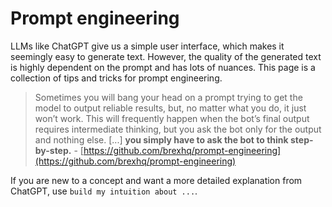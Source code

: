# Prompt engineering

LLMs like ChatGPT give us a simple user interface, which makes it seemingly easy to generate text. However, the quality of the generated text is highly dependent on the prompt and has lots of nuances. This page is a collection of tips and tricks for prompt engineering.

> Sometimes you will bang your head on a prompt trying to get the model to output reliable results, but, no matter what you do, it just won’t work. This will frequently happen when the bot’s final output requires intermediate thinking, but you ask the bot only for the output and nothing else. [...]
**you simply have to ask the bot to think step-by-step.** - [https://github.com/brexhq/prompt-engineering](https://github.com/brexhq/prompt-engineering)

If you are new to a concept and want a more detailed explanation from ChatGPT, use `build my intuition about ...`.
